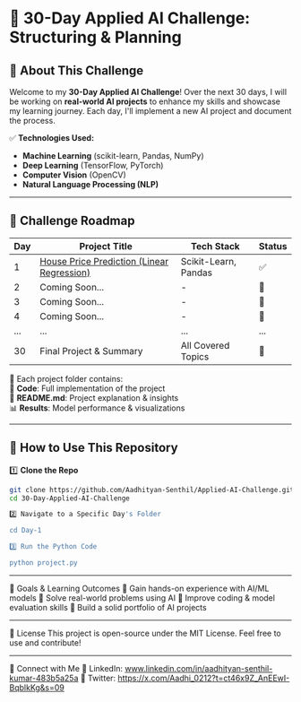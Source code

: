 # 🚀 30-Day Applied AI Challenge: Structuring & Planning  

## 📌 About This Challenge  
Welcome to my **30-Day Applied AI Challenge**! Over the next 30 days, I will be working on **real-world AI projects** to enhance my skills and showcase my learning journey. Each day, I'll implement a new AI project and document the process.  

✅ **Technologies Used:**  
- **Machine Learning** (scikit-learn, Pandas, NumPy)  
- **Deep Learning** (TensorFlow, PyTorch)  
- **Computer Vision** (OpenCV)  
- **Natural Language Processing (NLP)**  

---

## 📅 Challenge Roadmap  

| Day | Project Title | Tech Stack | Status |
|----|-----------------------------|-----------------|--------|
| 1  | [House Price Prediction (Linear Regression)](Day-1/) | Scikit-Learn, Pandas | ✅ |
| 2  | Coming Soon... | - | 🚧 |
| 3  | Coming Soon... | - | 🚧 |
| 4  | Coming Soon... | - | 🚧 |
| ... | ... | ... | ... |
| 30 | Final Project & Summary | All Covered Topics | 🚧 |

📌 Each project folder contains:  
📂 **Code**: Full implementation of the project  
📜 **README.md**: Project explanation & insights  
📊 **Results**: Model performance & visualizations  

---

## 📖 How to Use This Repository  

1️⃣ **Clone the Repo**  
```bash
git clone https://github.com/Aadhityan-Senthil/Applied-AI-Challenge.git
cd 30-Day-Applied-AI-Challenge

2️⃣ Navigate to a Specific Day's Folder

cd Day-1

3️⃣ Run the Python Code

python project.py

```
---

🎯 Goals & Learning Outcomes
🔹 Gain hands-on experience with AI/ML models
🔹 Solve real-world problems using AI
🔹 Improve coding & model evaluation skills
🔹 Build a solid portfolio of AI projects

---

📜 License
This project is open-source under the MIT License. Feel free to use and contribute!

---

🔗 Connect with Me
🔹 LinkedIn: www.linkedin.com/in/aadhityan-senthil-kumar-483b5a25a
🔹 Twitter: https://x.com/Aadhi_0212?t=ct46x9Z_AnEEwI-BqblkKg&s=09

